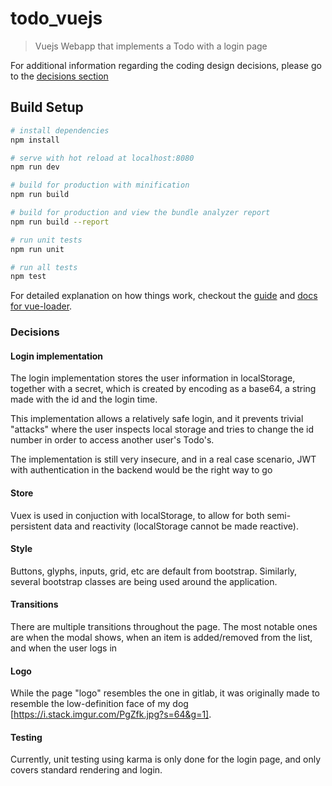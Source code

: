 # todo_vuejs

> Vuejs Webapp that implements a Todo with a login page

For additional information regarding the coding design decisions, please go to the  [decisions section](#decisions)

## Build Setup

``` bash
# install dependencies
npm install

# serve with hot reload at localhost:8080
npm run dev

# build for production with minification
npm run build

# build for production and view the bundle analyzer report
npm run build --report

# run unit tests
npm run unit

# run all tests
npm test
```

For detailed explanation on how things work, checkout the [guide](http://vuejs-templates.github.io/webpack/) and [docs for vue-loader](http://vuejs.github.io/vue-loader).

### Decisions

#### Login implementation
The login implementation stores the user information in localStorage, together with a secret, which is created by encoding as a base64, a string made with the id and the login time.

This implementation allows a relatively safe login, and it prevents trivial "attacks" where the user inspects local storage and tries to change the id number in order to access another user's Todo's.

The implementation is still very insecure, and in a real case scenario, JWT with authentication in the backend would be the right way to go

#### Store
Vuex is used in conjuction with localStorage, to allow for both semi-persistent data and reactivity (localStorage cannot be made reactive).

#### Style
Buttons, glyphs, inputs, grid, etc are default from bootstrap. Similarly, several bootstrap classes are being used around the application.

#### Transitions
There are multiple transitions throughout the page. The most notable ones are when the modal shows, when an item is added/removed from the list, and when the user logs in

#### Logo
While the page "logo" resembles the one in gitlab, it was originally made to resemble the low-definition face of my dog [https://i.stack.imgur.com/PgZfk.jpg?s=64&g=1].

#### Testing
Currently, unit testing using karma is only done for the login page, and only covers standard rendering and login.

